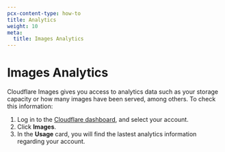 ```yaml
---
pcx-content-type: how-to
title: Analytics
weight: 10
meta:
  title: Images Analytics
---
```


# Images Analytics

Cloudflare Images gives you access to analytics data such as your storage capacity or how many images have been served, among others. To check this information: 

1. Log in to the [Cloudflare dashboard](https://dash.cloudflare.com/login), and select your account.
2. Click **Images**.
3. In the **Usage** card, you will find the lastest analytics information regarding your account.